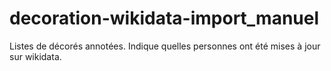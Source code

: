 # decoration-wikidata-import_manuel
Listes de décorés annotées. Indique quelles personnes ont été mises à jour sur wikidata.
